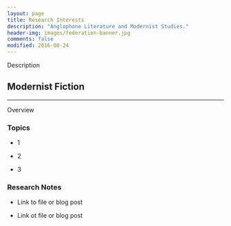 ```yaml
---
layout: page
title: Research Interests
description: "Anglophone Literature and Modernist Studies."
header-img: images/federation-banner.jpg
comments: false
modified: 2016-08-24
---
```


Description

## Modernist Fiction
--------

Overview

### Topics

* 1

* 2

* 3

### Research Notes

* Link to file or blog post

* Link ot file or blog post
